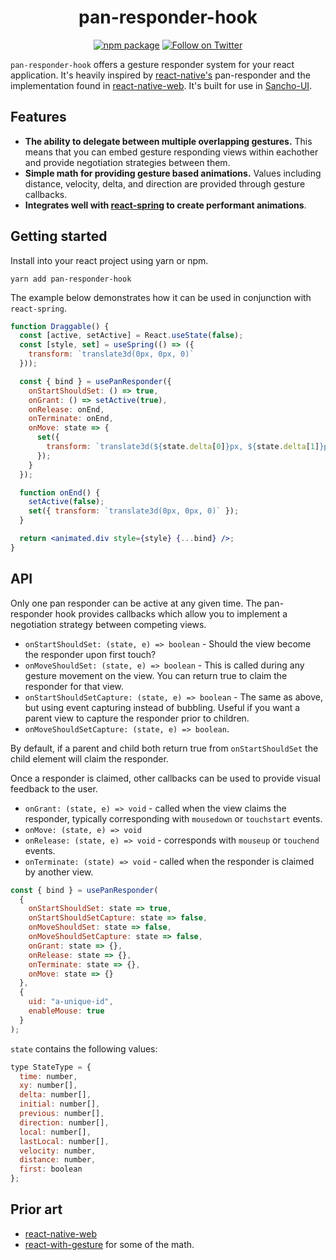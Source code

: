 <div align="center">
    
# pan-responder-hook
  
[![npm package](https://img.shields.io/npm/v/pan-responder-hook/latest.svg)](https://www.npmjs.com/package/pan-responder-hook)
[![Follow on Twitter](https://img.shields.io/twitter/follow/benmcmahen.svg?style=social&logo=twitter)](
https://twitter.com/intent/follow?screen_name=benmcmahen
)

</div>

`pan-responder-hook` offers a gesture responder system for your react application. It's heavily inspired by [react-native's](https://facebook.github.io/react-native/docs/gesture-responder-system.html) pan-responder and the implementation found in [react-native-web](https://github.com/necolas/react-native-web/blob/master/packages/react-native-web/src/vendor/react-native/PanResponder/index.js). It's built for use in [Sancho-UI](https://github.com/bmcmahen/sancho).

## Features

- **The ability to delegate between multiple overlapping gestures.** This means that you can embed gesture responding views within eachother and provide negotiation strategies between them.
- **Simple math for providing gesture based animations.** Values including distance, velocity, delta, and direction are provided through gesture callbacks.
- **Integrates well with [react-spring](react-spring.io) to create performant animations**.

## Getting started

Install into your react project using yarn or npm.

```
yarn add pan-responder-hook
```

The example below demonstrates how it can be used in conjunction with `react-spring`.

```jsx
function Draggable() {
  const [active, setActive] = React.useState(false);
  const [style, set] = useSpring(() => ({
    transform: `translate3d(0px, 0px, 0)`
  }));

  const { bind } = usePanResponder({
    onStartShouldSet: () => true,
    onGrant: () => setActive(true),
    onRelease: onEnd,
    onTerminate: onEnd,
    onMove: state => {
      set({
        transform: `translate3d(${state.delta[0]}px, ${state.delta[1]}px, 0)`
      });
    }
  });

  function onEnd() {
    setActive(false);
    set({ transform: `translate3d(0px, 0px, 0)` });
  }

  return <animated.div style={style} {...bind} />;
}
```

## API

Only one pan responder can be active at any given time. The pan-responder hook provides callbacks which allow you to implement a negotiation strategy between competing views.

- `onStartShouldSet: (state, e) => boolean` - Should the view become the responder upon first touch?
- `onMoveShouldSet: (state, e) => boolean` - This is called during any gesture movement on the view. You can return true to claim the responder for that view.
- `onStartShouldSetCapture: (state, e) => boolean` - The same as above, but using event capturing instead of bubbling. Useful if you want a parent view to capture the responder prior to children.
- `onMoveShouldSetCapture: (state, e) => boolean`.

By default, if a parent and child both return true from `onStartShouldSet` the child element will claim the responder.

Once a responder is claimed, other callbacks can be used to provide visual feedback to the user.

- `onGrant: (state, e) => void` - called when the view claims the responder, typically corresponding with `mousedown` or `touchstart` events.
- `onMove: (state, e) => void`
- `onRelease: (state, e) => void` - corresponds with `mouseup` or `touchend` events.
- `onTerminate: (state) => void` - called when the responder is claimed by another view.

```js
const { bind } = usePanResponder(
  {
    onStartShouldSet: state => true,
    onStartShouldSetCapture: state => false,
    onMoveShouldSet: state => false,
    onMoveShouldSetCapture: state => false,
    onGrant: state => {},
    onRelease: state => {},
    onTerminate: state => {},
    onMove: state => {}
  },
  {
    uid: "a-unique-id",
    enableMouse: true
  }
);
```

`state` contains the following values:

```js
type StateType = {
  time: number,
  xy: number[],
  delta: number[],
  initial: number[],
  previous: number[],
  direction: number[],
  local: number[],
  lastLocal: number[],
  velocity: number,
  distance: number,
  first: boolean
};
```

## Prior art

- [react-native-web](https://github.com/necolas/react-native-web/blob/master/packages/react-native-web/src/vendor/react-native/PanResponder/index.js)
- [react-with-gesture](https://github.com/react-spring/react-use-gesture) for some of the math.

